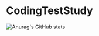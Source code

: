# CodingTestStudy

![Anurag's GitHub stats](https://github-readme-stats.vercel.app/api?username=Jungwoo-20&show_icons=true&theme=radical)
